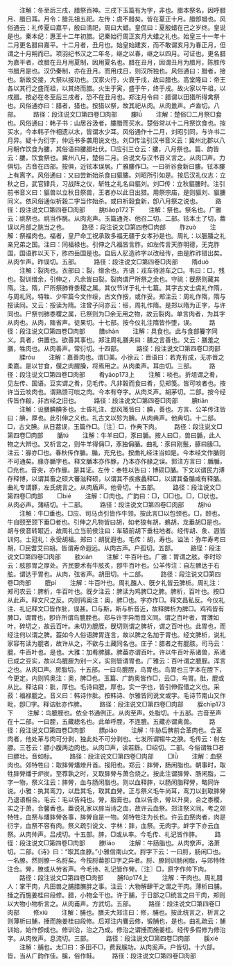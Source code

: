 <!-- { "loadSidebar": true } -->
　　注解：冬至后三戌，腊祭百神。三戌下玉篇有为字，非也。腊本祭名，因呼腊月、腊日耳。月令：腊先祖五祀。左传：虞不腊矣。皆在夏正十月。腊卽蜡也。风俗通云：礼传夏曰嘉平，殷曰淸祀，周曰大蜡。皇侃曰：夏殷蜡在己之岁终。皇说是也。秦本纪：惠王十二年初腊。记秦始行周正亥月大蜡之礼也。始皇三十一年十二月更名腊曰嘉平。十二月者，丑月也。始皇始建亥，而不敢谓亥月为春正月，但谓之十月朔而已。项羽纪书汉之二年冬，继之以春，继之以四月。可证也。更名腊为嘉平者，改腊在丑月用夏制，因用夏名也。腊在丑月，因谓丑月为腊月，陈胜传书腊月是也。汉仍秦制，亦在丑月。而用戌日，则汉所独也。风俗通曰：腊者，接也。新故交接，大祭以报功也。汉家火行，火衰于戌，故曰腊也。高堂隆曰：帝王各以其行之盛而祖，以其终而腊。火生于寅，盛于午，终于戌。故火家以午祖，以戌腊。按必在冬至后三戌者，恐不在丑月也。郑注月令曰：腊谓以田猎所得禽祭也。风俗通亦曰：腊者，猎也。按猎以祭，故其祀从肉。从肉巤声。卢盍切。八部。
　　路径：段注说文□第四卷□肉部
　　膢lǘ
　　注解：楚俗□二月祭□食也。风俗通曰：韩子书：山居谷汲者，膢腊而买水。楚俗常以十二月祭饮食也。按买水，今本韩子作相遗以水，皆谓水少耳。风俗通作十二月，刘昭引同，与许书二月异。疑十为衍字，仲远书多袭用说文也。刘□传注引汉书音义云：冀州北郡以八月朝作饮食为膢，其俗语曰膢腊社伏。□应引三仓云：膢，八月祭也。篇、韵皆云：膢，饮食祭也。冀州八月，楚俗二月。合说文与汉书音义言之。从肉□声。力俱切。古音在四部。按俱，近铉本误居。广雅膢作□。一曰祈谷食新曰膢。铉本膢上有离字。风俗通曰：又曰尝新始杀食曰貙膢。刘昭所引如是。按后汉礼仪志：立秋之日，武官肄兵，习战阵之仪，斩牲之礼名曰貙刘。刘□传：立秋貙膢时。注引前书音义曰：貙兽以立秋日祭兽，王者亦以此日出猎。用祭宗庙，是则貙刘、貙膢同义。依风俗通似祈榖二字当作始杀。或曰祈榖食新，卽八月祭之说也。
　　路径：段注说文□第四卷□肉部
　　脁tiǎop172下
　　注解：祭也。祭名也。广雅云：祧祭也。祧当作脁。从肉兆声。玉篇通尧、他召二切。二部。铉本土了切，葢误以月部之脁当之也。
　　路径：段注说文□第四卷□肉部
　　胙zuò
　　注解：祭福肉也。福者，皇尸命工祝承致多福无疆于女孝孙是也。周礼：以脤膰之礼亲兄弟之国。注曰：同福禄也。引伸之凡福皆言胙。如左传言天胙明德，无克胙国，国语胙以天下，胙四岳国是也。自后人肊造祚字以改经传，由是胙祚错出矣。从肉乍声。昨误切。五部。
　　路径：段注说文□第四卷□肉部
　　隋duò
　　注解：裂肉也。衣部曰：裂，缯余也。齐语：戎车待游车之□。韦曰：□，残也。裂训缯余，引伸之，凡余皆曰裂。裂肉谓尸所祭之余也。守祧：旣祭则藏其隋。注。隋，尸所祭肺脊黍稷之属。其仪节详于礼十七篇。其字古文士虞礼作隋，与周礼同。特牲、少牢篇今文作绥，古文作挼，或作妥。郑注云：周礼作隋，隋与挼读同。又云：挼读为隋。注曾子问亦云：绥，周礼作隋。是郑以隋为正字，与许同也。尸祭刌肺黍稷之属，已祭则为□余无用之物，故云裂肉。单言肉者，为其字从肉也。从肉，隓省声。徒果切。十七部。按今仪礼注隋皆作堕，误。
　　路径：段注说文□第四卷□肉部
　　膳shàn
　　注解：具食也。此与食部籑字同义。具者，供置也。欲善其事也。郑注周礼膳夫曰：膳之言善也。又云：膳羞之膳，牲肉也。从肉善声。常衍切。十四部。
　　路径：段注说文□第四卷□肉部
　　腬róu
　　注解：嘉善肉也。谓□美。小徐云：晋语曰：若克有成，无亦晋之柔嘉。是以甘食，偃之肉腥臊，将焉用之。从肉柔声。耳由切。三部。
　　路径：段注说文□第四卷□肉部
　　肴yáop173上
　　注解：啖也。折俎谓之肴，见左传、国语。豆实谓之肴，见毛传。凡非榖而食曰肴，见郑笺。皆可啖者也。按许当云啖肉也。谓熟馈可啖之肉。今本有夺字。从肉爻声。胡茅切。二部。按今经传皆作殽，非古经之旧也。
　　路径：段注说文□第四卷□肉部
　　腆tiǎn
　　注解：设膳腆腆多也。士昏礼注、邶风笺皆曰：腆，善也。方言、公羊传注皆曰：腆，厚也。此引伸之义也。礼古文以殄为腆。从肉典声。他典切。十二部。□，古文腆。从日葢误，玉篇作□。〖注〗□，作典下肉。
　　路径：段注说文□第四卷□肉部
　　腯tú
　　注解：牛羊曰□，豕曰腯。按人曰□，兽曰腯，此人物之大辨也。又析言之，则牛羊得偁□，豕独偁腯。曲礼：豕曰刚鬛，豚曰腞□。注云：腞亦□也。春秋传作腯。腯，充皃也。按曲礼经注当如是。今本经文作腯则不可通矣。腞亦腯字也。释文腯本亦作豚，乃本亦作腞之误。郭注方言曰：腯腯，□充也。音突，亦作腞。是其证。左传：奉牲以告曰：博硕□腯。下文以谓民力溥存释博，以谓其畜之硕大蕃滋释硕，以谓其不疾瘯蠡释□，以谓其备腯咸有释腯。曲礼专谓豚，左氏统言之。从肉盾声。他骨切。十五部。
　　路径：段注说文□第四卷□肉部
　　□bié
　　注解：□肉也。广韵曰：□，□□也。□，□状也。从肉必声。蒲结切。十二部。
　　路径：段注说文□第四卷□肉部
　　胡hú
　　注解：牛□垂也。□应、司马贞引皆作牛领。按此言□以包颈也。□，颐也。牛自颐至颈下垂□者也。引伸之凡物皆曰胡，如老狼有胡，鴺胡，龙垂胡□是也。胡与侯音转冣近，故周礼立当前侯注曰：车辕前胡下垂柱地者。经传胡、矦、遐皆训何。士冠礼：永受胡福。郑曰：胡犹遐也。毛传：胡，寿也。谥法：弥年寿考曰胡，□民耆艾曰胡。皆谓寿命遐远。从肉古声。户孤切。五部。
　　路径：段注说文□第四卷□肉部
　　胘xián
　　注解：牛百叶也。广雅：胃谓之胘。李时珍云：胘卽胃之厚处。齐民要术有牛胘炙，卽牛百叶也。公羊传注：自左髀达于右胘。谓达于胃也。从肉，弦省声。胡田切。十二部。
　　路径：段注说文□第四卷□肉部
　　膍pí
　　注解：牛百叶也。周礼醢人、旣夕礼皆云脾析。周礼注：郑司农云：脾析，牛百叶也。旣夕注云：脾读为鸡脾□之脾。脾析，百叶也。按□从此声。释文尺之反。内则鸨奥注：奥，脾□也。字亦作□。释文昌私反。今仪礼注、礼记释文□皆作肶，误甚。□与斯，斯与析音近，故释脾析为脾□。鸡鸨皆有脾□，谓胃也，卽许所谓鸟膍胵也。郑与许字异而音义同。谓之百叶者，胃薄如叶，碎切之，故云百叶。未切为膍胵，旣切则谓之脾析，谓之百叶也。此胃也，而经注何以谓之脾。葢如今人俗语脾胃连言，故以脾之名加于胃也。经文脾析，说礼家容有读为膍者，故许从之，不欲与土藏同名也。庄子：腊者之有膍胲。司马云：膍，牛百叶也。是也。大雅：加肴脾臄。脾葢亦谓百叶。许以牛百叶系诸兽，系诸已成之豆实，故以鸟膍胵为别一义，实则皆谓胃也。广雅云：百叶谓之膍胵。浑言之也。从肉□声。房脂切。十五部。一曰鸟膍胵，鸟胃也。鸟胃也三字本在胵下，今更定。内则鸨奥注：奥，脾□也。玉篇、广韵奥皆作□，云□，鸟胃。肶，膍或从比。释诂曰：肶，厚也。毛诗曰膍，厚也。实一字也，皆引伸假借之义也。采菽：福禄膍之。音义曰：韩诗作肶。按韩诗、尔雅皆同说文或字。毛诗节南山又作毗，卽□字。释诂肶亦作脾。
　　路径：段注说文□第四卷□肉部
　　胵chīp173下
　　注解：鸟膍胵也。依全书通例正。从肉至声。处脂切。十五部。古音至声在十二部。一曰胵，五藏緫名也。此单呼胵，不连膍。五藏亦谓禽兽。
　　路径：段注说文□第四卷□肉部
　　膘piǎo
　　注解：牛胁后髀前合革肉也。合革肉者，他处革与肉可分剥，独此处不可分剥也。七发所谓犓牛之腴。毛传云：射左膘。三苍云：膘小腹两边肉也。从肉□声，读若繇。□绍切。二部。今俗谓牲□者曰膘壮。音如标。
　　路径：段注说文□第四卷□肉部
　　□lǜ
　　注解：血祭肉也。郊特牲曰：取膟膋燔燎升首。报阳也。郑云：膟膋，肠闲脂也。朝事时，取牲膟膋燔于炉炭。至荐孰之时，又取膟膋与萧合烧之。按此注谓膟膋、肠闲脂，二字一物，祭义注云：膟膋，血与肠闲脂也。则以血释膟，以肠闲脂释膋，略同许说。小雅：执其鸾刀，以启其毛，取其血膋。正与祭义毛牛尚耳，鸾刀以刲取膟膋乃退语相合。毛云：毛以告纯也。膋，脂膏也。血以告杀，膋以升臭，合之黍稷，实之于萧，合馨香也。葢说礼家以膟当诗之血，故许云血祭。郑注祭义同。考之郊特牲，血祭与燔膟膋各事，膟膋自是一物。郊特牲注为长也。许云血祭肉者，肉是衍字，血祭不容有肉。祭义疏引说文、字林：膟，血祭。无肉字。衅字下亦云血祭。从肉帅声。吕戌切。十五部。膟，□或从率。今毛传、礼记皆作膟。
　　路径：段注说文□第四卷□肉部
　　膫liáo
　　注解：牛肠脂也。从肉尞声。洛萧切。二部。《诗》曰：“取其血膫。”小雅信南山文。脟字下云：一曰脟，肠闲□也。一名膫。然则膫一名脟矣。今按脟葢卽□字之异者。脟、膫同训肠闲脂，与郊特牲注合。膋，膫或从劳省声。今毛诗、礼记皆作膋。〖注〗□，原字作帅下肉。
　　路径：段注说文□第四卷□肉部
　　脯fǔp174上
　　注解：干肉也。周礼腊人：掌干肉，凡田兽之脯腊膴胖之事。注云：大物解肆干之谓之干肉。薄析曰脯。捶之而施姜桂曰段修。腊，小物全干也。许于脯，于日部之□统言之曰干肉，郑则以大物小物析言之。从肉甫声。方武切。五部。
　　路径：段注说文□第四卷□肉部
　　修xiū
　　注解：脯也。膳夫大郑注曰：修，脯也。按此统言之，析言之则薄析曰脯，捶而施姜桂曰段修。后郑注内饔云修，锻脯也，是也。曲礼疏云：脯训始，始作卽成也。修训治，治之乃成。修治之谓捶而施姜桂。经传多假修为修治字。从肉攸声。息流切。三部。
　　路径：段注说文□第四卷□肉部
　　膎xié
　　注解：脯也。太□曰：多田不□，费我膎功。从肉奚声。户皆切。十六部。皆，当从广韵作佳。膎，俗作鲑。
　　路径：段注说文□第四卷□肉部
